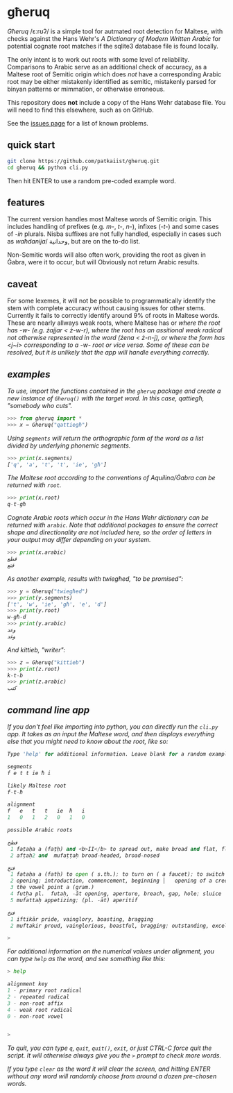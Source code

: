 # għeruq
_Għeruq_ /ɛːrʊʔ/ is a simple tool for autmated root detection for Maltese, with checks against the Hans Wehr's _A Dictionary of Modern Written Arabic_ for potential cognate root matches if the sqlite3 database file is found locally.

The only intent is to work out roots with some level of reliability. Comparisons to Arabic serve as an additional check of accuracy, as a Maltese root of Semitic origin which does _not_ have a corresponding Arabic root may be either mistakenly identified as semitic, mistakenly parsed for binyan patterns or mimmation, or otherwise erroneous.

This repository does **not** include a copy of the Hans Wehr database file. You will need to find this elsewhere, such as on GitHub.

See the [issues page](https://github.com/patkaiist/gheruq/issues) for a list of known problems.

## quick start

```bash
git clone https://github.com/patkaiist/gheruq.git
cd gheruq && python cli.py
```

Then hit ENTER to use a random pre-coded example word.

## features

The current version handles most Maltese words of Semitic origin. This includes handling of prefixes (e.g. _m-_, _t-_, _n-_), infixes (_-t-_) and some cases of _-in_ plurals. Nisba suffixes are not fully handled, especially in cases such as _waħdanija_/ وحدانية, but are on the to-do list.

Non-Semitic words will also often work, providing the root as given in Ġabra, were it to occur, but will Obviously not return Arabic results.

## caveat

For some lexemes, it will not be possible to programmatically identify the stem with complete accuracy without causing issues for other stems. Currently it fails to correctly identify around 9% of roots in Maltese words. These are nearly allways weak roots, where Maltese has <j> or <i> where the root has -w- (e.g. _żajjar_ < _ż-w-r_), where the root has an assitional weak radical not otherwise represented in the word (_żena_ < _ż-n-j_), or where the form has <j~i> corresponding to a _-w-_ root or vice versa. Some of these can be resolved, but it is unlikely that the app will handle everything correctly.

## examples

To use, import the functions contained in the `gheruq` package and create a new instance of `Gheruq()` with the target word. In this case, _qattiegħ_, "somebody who cuts".

```python
>>> from gheruq import *
>>> x = Gheruq("qattiegħ")
```

Using `segments` will return the orthographic form of the word as a list divided by underlying phonemic segments.

```python
>>> print(x.segments)
['q', 'a', 't', 't', 'ie', 'għ']
```

The Maltese root according to the conventions of Aquilina/Ġabra can be returned with `root`.

```python
>>> print(x.root)
q-t-għ
```

Cognate Arabic roots which occur in the Hans Wehr dictionary can be returned with `arabic`. Note that additional packages to ensure the correct shape and directionality are not included here, so the order of letters in your output may differ depending on your system.

```python
>>> print(x.arabic)
قطع
قتع
```

As another example, results with _twiegħed_, "to be promised":

```python
>>> y = Gheruq("twiegħed")
>>> print(y.segments)
['t', 'w', 'ie', 'għ', 'e', 'd']
>>> print(y.root)
w-għ-d
>>> print(y.arabic)
وعد
وغد
```

And _kittieb_, "writer":

```python
>>> z = Gheruq("kittieb")
>>> print(z.root)
k-t-b
>>> print(z.arabic)
كتب
```

## command line app

If you don't feel like importing into python, you can directly run the `cli.py` app. It takes as an input the Maltese word, and then displays everything else that you might need to know about the root, like so:

```python
Type 'help' for additional information. Leave blank for a random example.

segments
f e t t ie ħ i

likely Maltese root
f-t-ħ

alignment
f   e   t   t   ie  ħ   i
1   0   1   2   0   1   0

possible Arabic roots

فطح
 1 faṭaḥa a (faṭḥ) and <b>II</b> to spread out, make broad and flat, flatten ( s.th.)
 2 afṭaḥ2 and  mufaṭṭaḥ broad-headed, broad-nosed

فتح
 1 fataḥa a (fatḥ) to open ( s.th.); to turn on ( a faucet); to switch on, turn on ( an appar
 2 opening; introduction, commencement, beginning │   opening of a credit, presentation
 3 the vowel point a (gram.)
 4 futḥa pl.  futaḥ, -āt opening, aperture, breach, gap, hole; sluice
 5 mufattaḥ appetizing; (pl. -āt) aperitif

فتخ
 1 iftikār pride, vainglory, boasting, bragging
 2 muftakir proud, vainglorious, boastful, bragging; outstanding, excellent, first-rate, perfect,

>
```

For additional information on the numerical values under alignment, you can type `help` as the word, and see something like this:

```python
> help

alignment key
1 - primary root radical
2 - repeated radical
3 - non-root affix
4 - weak root radical
0 - non-root vowel


>
```

To quit, you can type `q`, `quit`, `quit()`, `exit`, or just CTRL-C force quit the script. It will otherwise always give you the `>` prompt to check more words.

If you type `clear` as the word it will clear the screen, and hitting ENTER without any word will randomly choose from around a dozen pre-chosen words.
